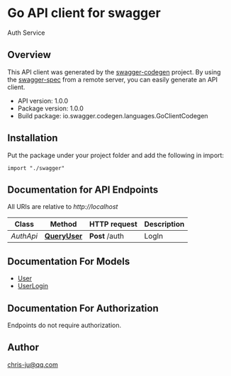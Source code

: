 # Go API client for swagger

Auth Service

## Overview
This API client was generated by the [swagger-codegen](https://github.com/swagger-api/swagger-codegen) project.  By using the [swagger-spec](https://github.com/swagger-api/swagger-spec) from a remote server, you can easily generate an API client.

- API version: 1.0.0
- Package version: 1.0.0
- Build package: io.swagger.codegen.languages.GoClientCodegen

## Installation
Put the package under your project folder and add the following in import:
```golang
import "./swagger"
```

## Documentation for API Endpoints

All URIs are relative to *http://localhost*

Class | Method | HTTP request | Description
------------ | ------------- | ------------- | -------------
*AuthApi* | [**QueryUser**](docs/AuthApi.md#queryuser) | **Post** /auth | LogIn


## Documentation For Models

 - [User](docs/User.md)
 - [UserLogin](docs/UserLogin.md)


## Documentation For Authorization
 Endpoints do not require authorization.


## Author

chris-ju@qq.com

